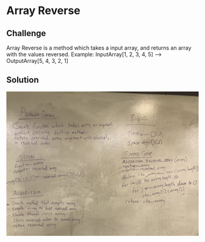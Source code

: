 # Array Reverse

## Challenge
Array Reverse is a method which takes a input array, and returns an array with the values reversed.
Example:
InputArray[1, 2, 3, 4, 5] --> OutputArray[5, 4, 3, 2, 1]

## Solution
![Array Reverse whiteboard image](../../Assets/ArrayReverse.jpg)